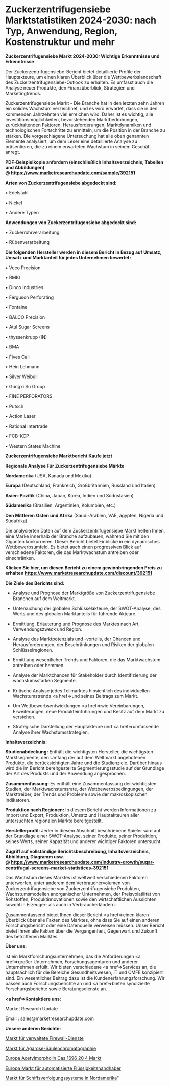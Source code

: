 # Zuckerzentrifugensiebe Marktstatistiken 2024-2030: nach Typ, Anwendung, Region, Kostenstruktur und mehr

<strong>Zuckerzentrifugensiebe Markt 2024-2030: Wichtige Erkenntnisse und Erkenntnisse</strong>

Der Zuckerzentrifugensiebe-Bericht bietet detaillierte Profile der Hauptakteure, um einen klaren Überblick über die Wettbewerbslandschaft des Zuckerzentrifugensiebe-Outlook zu erhalten. Es umfasst auch die Analyse neuer Produkte, den Finanzüberblick, Strategien und Marketingtrends.

Zuckerzentrifugensiebe Markt - Die Branche hat in den letzten zehn Jahren ein solides Wachstum verzeichnet, und es wird erwartet, dass sie in den kommenden Jahrzehnten viel erreichen wird. Daher ist es wichtig, alle Investitionsmöglichkeiten, bevorstehenden Marktbedrohungen, zurückhaltenden Faktoren, Herausforderungen, Marktdynamiken und technologischen Fortschritte zu ermitteln, um die Position in der Branche zu stärken. Die vorgeschlagene Untersuchung hat alle oben genannten Elemente analysiert, um dem Leser eine detaillierte Analyse zu präsentieren, die zu einem erwarteten Wachstum in seinem Geschäft anregt.

<strong><b>PDF-Beispielkopie anfordern (einschließlich Inhaltsverzeichnis, Tabellen und Abbildungen) @ </b></strong><strong><a href=https://www.marketresearchupdate.com/sample/392151><strong>https://www.marketresearchupdate.com/sample/392151</u></a></strong></strong>

<strong>Arten von Zuckerzentrifugensiebe abgedeckt sind:</strong>

• Edelstahl

• Nickel

• Andere Typen

<strong>Anwendungen von Zuckerzentrifugensiebe abgedeckt sind:</strong>

• Zuckerrohrverarbeitung

• Rübenverarbeitung

<strong>Die folgenden Hersteller werden in diesem Bericht in Bezug auf Umsatz, Umsatz und Marktanteil für jedes Unternehmen bewertet:</strong>

• Veco Precision

• RMIG

• Dinco Industries

• Ferguson Perforating

• Fontaine

• BALCO Precision

• Atul Sugar Screens

• thyssenkrupp (IN)

• BMA

• Fives Cail

• Hein Lehmann

• Silver Weibull

• Gungxi Su Group

• FINE PERFORATORS

• Putsch

• Action Laser

• Rational Intertrade

• FCB-KCP

• Western States Machine

<strong>Zuckerzentrifugensiebe Marktbericht <a href=https://www.marketresearchupdate.com/buynow/392151>Kaufe jetzt</a></strong>

<strong>Regionale Analyse Für Zuckerzentrifugensiebe Märkte</strong>

<strong>Nordamerika</strong> (USA, Kanada und Mexiko)

<strong>Europa</strong> (Deutschland, Frankreich, Großbritannien, Russland und Italien)

<strong>Asien-Pazifik</strong> (China, Japan, Korea, Indien und Südostasien)

<strong>Südamerika</strong> (Brasilien, Argentinien, Kolumbien, etc.)

<strong>Den Mittleren</strong> <strong>Osten und Afrika</strong> (Saudi-Arabien, VAE, ägypten, Nigeria und Südafrika)

Die analysierten Daten auf dem Zuckerzentrifugensiebe Markt helfen Ihnen, eine Marke innerhalb der Branche aufzubauen, während Sie mit den Giganten konkurrieren. Dieser Bericht bietet Einblicke in ein dynamisches Wettbewerbsumfeld. Es bietet auch einen progressiven Blick auf verschiedene Faktoren, die das Marktwachstum antreiben oder einschränken.

<strong>Klicken Sie hier, um diesen Bericht zu einem gewinnbringenden Preis zu erhalten
</strong><strong><a href=https://www.marketresearchupdate.com/discount/392151>https://www.marketresearchupdate.com/discount/392151</b></u></strong></a>

<strong>Die Ziele des Berichts sind:</strong>

- Analyse und Prognose der Marktgröße von Zuckerzentrifugensiebe Branchen auf dem Weltmarkt.

- Untersuchung der globalen Schlüsselakteure, der SWOT-Analyse, des Werts und des globalen Marktanteils für führende Akteure.

- Ermittlung, Erläuterung und Prognose des Marktes nach Art, Verwendungszweck und Region.

- Analyse des Marktpotenzials und -vorteils, der Chancen und Herausforderungen, der Beschränkungen und Risiken der globalen Schlüsselregionen.

- Ermittlung wesentlicher Trends und Faktoren, die das Marktwachstum antreiben oder hemmen.

- Analyse der Marktchancen für Stakeholder durch Identifizierung der wachstumsstarken Segmente.

- Kritische Analyse jedes Teilmarktes hinsichtlich des individuellen Wachstumstrends <a href=>und</a> seines Beitrags zum Markt.

- Um Wettbewerbsentwicklungen <a href=>wie</a> Vereinbarungen, Erweiterungen, neue Produkteinführungen und Besitz auf dem Markt zu verstehen.

- Strategische Darstellung der Hauptakteure und <a href=>umfas</a>sende Analyse ihrer Wachstumsstrategien.

<strong>Inhaltsverzeichnis:</strong>

<strong>Studienabdeckung:</strong> Enthält die wichtigsten Hersteller, die wichtigsten Marktsegmente, den Umfang der auf dem Weltmarkt angebotenen Produkte, die berücksichtigten Jahre und die Studienziele. Darüber hinaus wird die im Bericht bereitgestellte Segmentierungsstudie auf der Grundlage der Art des Produkts und der Anwendung angesprochen.

<strong>Zusammenfassung:</strong> Es enthält eine Zusammenfassung der wichtigsten Studien, der Marktwachstumsrate, der Wettbewerbsbedingungen, der Markttreiber, der Trends und Probleme sowie der makroskopischen Indikatoren.

<strong>Produktion nach Regionen:</strong> In diesem Bericht werden Informationen zu Import und Export, Produktion, Umsatz und Hauptakteuren aller untersuchten regionalen Märkte bereitgestellt.

<strong>Herstellerprofil:</strong> Jeder in diesem Abschnitt beschriebene Spieler wird auf der Grundlage einer SWOT-Analyse, seiner Produkte, seiner Produktion, seines Werts, seiner Kapazität und anderer wichtiger Faktoren untersucht.

<strong><b>Zugriff auf vollständige Berichtsbeschreibung, Inhaltsverzeichnis, Abbildung, Diagramm usw. @ </b></strong><strong><a href=https://www.marketresearchupdate.com/industry-growth/sugar-centrifugal-screens-market-statistices-392151>https://www.marketresearchupdate.com/industry-growth/sugar-centrifugal-screens-market-statistices-392151</a></strong>

Das Wachstum dieses Marktes ist weltweit verschiedenen Faktoren unterworfen, unter anderem dem Verbrauchervolumen von Zuckerzentrifugensiebe von Zuckerzentrifugensiebe Produkten, Wachstumsmodellen anorganischer Unternehmen, der Preisvolatilität von Rohstoffen, Produktinnovationen sowie den wirtschaftlichen Aussichten sowohl in Erzeuger- als auch in Verbraucherländern.

Zusammenfassend bietet Ihnen dieser Bericht <a href=>einen</a> klaren Überblick über alle Fakten des Marktes, ohne dass Sie auf einen anderen Forschungsbericht oder eine Datenquelle verweisen müssen. Unser Bericht bietet Ihnen alle Fakten über die Vergangenheit, Gegenwart und Zukunft des betroffenen Marktes.

<strong>Über uns:</strong>

 ist ein Marktforschungsunternehmen, das die Anforderungen <a href=>großer</a> Unternehmen, Forschungsagenturen und anderer Unternehmen erfüllt. Wir bieten verschiedene <a href=>Services</a> an, die hauptsächlich für die Bereiche Gesundheitswesen, IT und CMFE konzipiert sind. Ein wesentlicher Beitrag dazu ist die Kundenerfahrungsforschung. Wir passen auch Forschungsberichte an und <a href=>bieten</a> syndizierte Forschungsberichte sowie Beratungsdienste an.

<strong><a href=>Kontaktiere uns:</a></strong>

Market Research Update

Email : sales@marketresearchupdate.com

<strong>Unsere anderen Berichte:</strong>

<a href=https://www.linkedin.com/pulse/managed-firewall-services-market-2023-top-leading>Markt für verwaltete Firewall-Dienste</a>

<a href=https://www.linkedin.com/pulse/agarose-column-chromatography-market-size-trends>Markt für Agarose-Säulenchromatographie</a>

<a href=https://www.linkedin.com/pulse/europe-acetylmorpholine-cas-1696-20-4-market>Europa Acetylmorpholin Cas 1696 20 4 Markt</a>

<a href=https://www.linkedin.com/pulse/europe-automated-liquid-handlers-market-growth-possibilities>Europa Markt für automatisierte Flüssigkeitshandhaber</a>

<a href=https://www.linkedin.com/pulse/north-america-vessel-tracking-systems-market-nmkvf/>Markt für Schiffsverfolgungssysteme in Nordamerika</a>"
